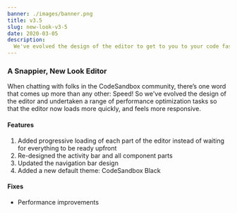 ```yaml
---
banner: ./images/banner.png
title: v3.5
slug: new-look-v3-5
date: 2020-03-05
description:
  We've evolved the design of the editor to get to you to your code faster.
---
```


### A Snappier, New Look Editor

When chatting with folks in the CodeSandbox community, there’s one word that
comes up more than any other: Speed! So we've evolved the design of the editor
and undertaken a range of performance optimization tasks so that the editor now
loads more quickly, and feels more responsive.

#### Features

1. Added progressive loading of each part of the editor instead of waiting for
   everything to be ready upfront
2. Re-designed the activity bar and all component parts
3. Updated the navigation bar design
4. Added a new default theme: CodeSandbox Black

#### Fixes

- Performance improvements
